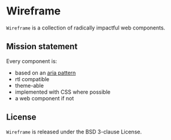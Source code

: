 # Wireframe

`Wireframe` is a collection of radically impactful web components.

## Mission statement

Every component is:
- based on an [aria pattern](https://www.w3.org/WAI/ARIA/apg/patterns/)
- rtl compatible
- theme-able
- implemented with CSS where possible
- a web component if not

## License

`Wireframe` is released under the BSD 3-clause License.
